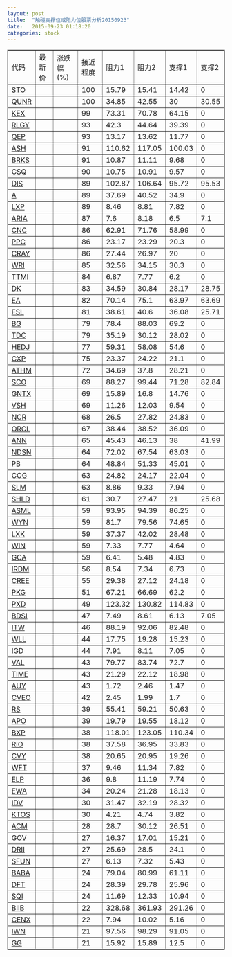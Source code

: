 ```yaml
---
layout: post
title:  "触碰支撑位或阻力位股票分析20150923"
date:   2015-09-23 01:18:20
categories: stock
---
```

<script type="text/javascript">
var stockList = []
stockList.push('gb_sto');
stockList.push('gb_qunr');
stockList.push('gb_kex');
stockList.push('gb_rlgy');
stockList.push('gb_qep');
stockList.push('gb_ash');
stockList.push('gb_brks');
stockList.push('gb_csq');
stockList.push('gb_dis');
stockList.push('gb_a');
stockList.push('gb_lxp');
stockList.push('gb_aria');
stockList.push('gb_cnc');
stockList.push('gb_ppc');
stockList.push('gb_cray');
stockList.push('gb_wri');
stockList.push('gb_ttmi');
stockList.push('gb_dk');
stockList.push('gb_ea');
stockList.push('gb_fsl');
stockList.push('gb_bg');
stockList.push('gb_tdc');
stockList.push('gb_hedj');
stockList.push('gb_cxp');
stockList.push('gb_athm');
stockList.push('gb_sco');
stockList.push('gb_gntx');
stockList.push('gb_vsh');
stockList.push('gb_ncr');
stockList.push('gb_orcl');
stockList.push('gb_ann');
stockList.push('gb_ndsn');
stockList.push('gb_pb');
stockList.push('gb_cog');
stockList.push('gb_slm');
stockList.push('gb_shld');
stockList.push('gb_asml');
stockList.push('gb_wyn');
stockList.push('gb_lxk');
stockList.push('gb_win');
stockList.push('gb_gca');
stockList.push('gb_irdm');
stockList.push('gb_cree');
stockList.push('gb_pkg');
stockList.push('gb_pxd');
stockList.push('gb_bdsi');
stockList.push('gb_itw');
stockList.push('gb_wll');
stockList.push('gb_igd');
stockList.push('gb_val');
stockList.push('gb_time');
stockList.push('gb_auy');
stockList.push('gb_cveo');
stockList.push('gb_rs');
stockList.push('gb_apo');
stockList.push('gb_bxp');
stockList.push('gb_rio');
stockList.push('gb_cvy');
stockList.push('gb_wft');
stockList.push('gb_elp');
stockList.push('gb_ewa');
stockList.push('gb_idv');
stockList.push('gb_ktos');
stockList.push('gb_acm');
stockList.push('gb_gov');
stockList.push('gb_drii');
stockList.push('gb_sfun');
stockList.push('gb_baba');
stockList.push('gb_dft');
stockList.push('gb_sqi');
stockList.push('gb_biib');
stockList.push('gb_cenx');
stockList.push('gb_iwn');
stockList.push('gb_gg');
</script>
<table border="1">
 <tr>
 <td>代码</td>
 <td>最新价</td>
 <td>涨跌幅(%)</td>
 <td>接近程度</td>
 <td>阻力1</td>
 <td>阻力2</td>
 <td>支撑1</td>
 <td>支撑2</td>
</tr>
  <tr id="sto" class="green">
  <td><a href="http://stock.finance.sina.com.cn/usstock/quotes/STO.html" target="_blank">STO</a></td><td></td><td></td><td>100</td><td>15.79</td><td>15.41</td><td>14.42</td><td>0</td></tr>
  <tr id="qunr" class="green">
  <td><a href="http://stock.finance.sina.com.cn/usstock/quotes/QUNR.html" target="_blank">QUNR</a></td><td></td><td></td><td>100</td><td>34.85</td><td>42.55</td><td>30</td><td>30.55</td></tr>
  <tr id="kex" class="green">
  <td><a href="http://stock.finance.sina.com.cn/usstock/quotes/KEX.html" target="_blank">KEX</a></td><td></td><td></td><td>99</td><td>73.31</td><td>70.78</td><td>64.15</td><td>0</td></tr>
  <tr id="rlgy" class="green">
  <td><a href="http://stock.finance.sina.com.cn/usstock/quotes/RLGY.html" target="_blank">RLGY</a></td><td></td><td></td><td>93</td><td>42.3</td><td>44.64</td><td>39.39</td><td>0</td></tr>
  <tr id="qep" class="red">
  <td><a href="http://stock.finance.sina.com.cn/usstock/quotes/QEP.html" target="_blank">QEP</a></td><td></td><td></td><td>93</td><td>13.17</td><td>13.62</td><td>11.77</td><td>0</td></tr>
  <tr id="ash" class="red">
  <td><a href="http://stock.finance.sina.com.cn/usstock/quotes/ASH.html" target="_blank">ASH</a></td><td></td><td></td><td>91</td><td>110.62</td><td>117.05</td><td>100.03</td><td>0</td></tr>
  <tr id="brks" class="red">
  <td><a href="http://stock.finance.sina.com.cn/usstock/quotes/BRKS.html" target="_blank">BRKS</a></td><td></td><td></td><td>91</td><td>10.87</td><td>11.11</td><td>9.68</td><td>0</td></tr>
  <tr id="csq" class="green">
  <td><a href="http://stock.finance.sina.com.cn/usstock/quotes/CSQ.html" target="_blank">CSQ</a></td><td></td><td></td><td>90</td><td>10.75</td><td>10.91</td><td>9.57</td><td>0</td></tr>
  <tr id="dis" class="red">
  <td><a href="http://stock.finance.sina.com.cn/usstock/quotes/DIS.html" target="_blank">DIS</a></td><td></td><td></td><td>89</td><td>102.87</td><td>106.64</td><td>95.72</td><td>95.53</td></tr>
  <tr id="a" class="green">
  <td><a href="http://stock.finance.sina.com.cn/usstock/quotes/A.html" target="_blank">A</a></td><td></td><td></td><td>89</td><td>37.69</td><td>40.52</td><td>34.9</td><td>0</td></tr>
  <tr id="lxp" class="red">
  <td><a href="http://stock.finance.sina.com.cn/usstock/quotes/LXP.html" target="_blank">LXP</a></td><td></td><td></td><td>89</td><td>8.46</td><td>8.81</td><td>7.82</td><td>0</td></tr>
  <tr id="aria" class="red">
  <td><a href="http://stock.finance.sina.com.cn/usstock/quotes/ARIA.html" target="_blank">ARIA</a></td><td></td><td></td><td>87</td><td>7.6</td><td>8.18</td><td>6.5</td><td>7.1</td></tr>
  <tr id="cnc" class="red">
  <td><a href="http://stock.finance.sina.com.cn/usstock/quotes/CNC.html" target="_blank">CNC</a></td><td></td><td></td><td>86</td><td>62.91</td><td>71.76</td><td>58.99</td><td>0</td></tr>
  <tr id="ppc" class="green">
  <td><a href="http://stock.finance.sina.com.cn/usstock/quotes/PPC.html" target="_blank">PPC</a></td><td></td><td></td><td>86</td><td>23.17</td><td>23.29</td><td>20.3</td><td>0</td></tr>
  <tr id="cray" class="green">
  <td><a href="http://stock.finance.sina.com.cn/usstock/quotes/CRAY.html" target="_blank">CRAY</a></td><td></td><td></td><td>86</td><td>27.44</td><td>26.97</td><td>20</td><td>0</td></tr>
  <tr id="wri" class="red">
  <td><a href="http://stock.finance.sina.com.cn/usstock/quotes/WRI.html" target="_blank">WRI</a></td><td></td><td></td><td>85</td><td>32.56</td><td>34.15</td><td>30.3</td><td>0</td></tr>
  <tr id="ttmi" class="green">
  <td><a href="http://stock.finance.sina.com.cn/usstock/quotes/TTMI.html" target="_blank">TTMI</a></td><td></td><td></td><td>84</td><td>6.87</td><td>7.77</td><td>6.2</td><td>0</td></tr>
  <tr id="dk" class="green">
  <td><a href="http://stock.finance.sina.com.cn/usstock/quotes/DK.html" target="_blank">DK</a></td><td></td><td></td><td>83</td><td>34.59</td><td>30.84</td><td>28.17</td><td>28.75</td></tr>
  <tr id="ea" class="red">
  <td><a href="http://stock.finance.sina.com.cn/usstock/quotes/EA.html" target="_blank">EA</a></td><td></td><td></td><td>82</td><td>70.14</td><td>75.1</td><td>63.97</td><td>63.69</td></tr>
  <tr id="fsl" class="green">
  <td><a href="http://stock.finance.sina.com.cn/usstock/quotes/FSL.html" target="_blank">FSL</a></td><td></td><td></td><td>81</td><td>38.61</td><td>40.6</td><td>36.08</td><td>25.71</td></tr>
  <tr id="bg" class="green">
  <td><a href="http://stock.finance.sina.com.cn/usstock/quotes/BG.html" target="_blank">BG</a></td><td></td><td></td><td>79</td><td>78.4</td><td>88.03</td><td>69.2</td><td>0</td></tr>
  <tr id="tdc" class="green">
  <td><a href="http://stock.finance.sina.com.cn/usstock/quotes/TDC.html" target="_blank">TDC</a></td><td></td><td></td><td>79</td><td>35.19</td><td>30.12</td><td>28.02</td><td>0</td></tr>
  <tr id="hedj" class="green">
  <td><a href="http://stock.finance.sina.com.cn/usstock/quotes/HEDJ.html" target="_blank">HEDJ</a></td><td></td><td></td><td>77</td><td>59.31</td><td>58.08</td><td>54.6</td><td>0</td></tr>
  <tr id="cxp" class="red">
  <td><a href="http://stock.finance.sina.com.cn/usstock/quotes/CXP.html" target="_blank">CXP</a></td><td></td><td></td><td>75</td><td>23.37</td><td>24.22</td><td>21.1</td><td>0</td></tr>
  <tr id="athm" class="green">
  <td><a href="http://stock.finance.sina.com.cn/usstock/quotes/ATHM.html" target="_blank">ATHM</a></td><td></td><td></td><td>72</td><td>34.69</td><td>37.8</td><td>28.21</td><td>0</td></tr>
  <tr id="sco" class="green">
  <td><a href="http://stock.finance.sina.com.cn/usstock/quotes/SCO.html" target="_blank">SCO</a></td><td></td><td></td><td>69</td><td>88.27</td><td>99.44</td><td>71.28</td><td>82.84</td></tr>
  <tr id="gntx" class="red">
  <td><a href="http://stock.finance.sina.com.cn/usstock/quotes/GNTX.html" target="_blank">GNTX</a></td><td></td><td></td><td>69</td><td>15.89</td><td>16.8</td><td>14.76</td><td>0</td></tr>
  <tr id="vsh" class="green">
  <td><a href="http://stock.finance.sina.com.cn/usstock/quotes/VSH.html" target="_blank">VSH</a></td><td></td><td></td><td>69</td><td>11.26</td><td>12.03</td><td>9.54</td><td>0</td></tr>
  <tr id="ncr" class="green">
  <td><a href="http://stock.finance.sina.com.cn/usstock/quotes/NCR.html" target="_blank">NCR</a></td><td></td><td></td><td>68</td><td>26.5</td><td>27.82</td><td>24.83</td><td>0</td></tr>
  <tr id="orcl" class="green">
  <td><a href="http://stock.finance.sina.com.cn/usstock/quotes/ORCL.html" target="_blank">ORCL</a></td><td></td><td></td><td>67</td><td>38.44</td><td>38.52</td><td>36.09</td><td>0</td></tr>
  <tr id="ann" class="red">
  <td><a href="http://stock.finance.sina.com.cn/usstock/quotes/ANN.html" target="_blank">ANN</a></td><td></td><td></td><td>65</td><td>45.43</td><td>46.13</td><td>38</td><td>41.99</td></tr>
  <tr id="ndsn" class="green">
  <td><a href="http://stock.finance.sina.com.cn/usstock/quotes/NDSN.html" target="_blank">NDSN</a></td><td></td><td></td><td>64</td><td>72.02</td><td>67.54</td><td>63.03</td><td>0</td></tr>
  <tr id="pb" class="red">
  <td><a href="http://stock.finance.sina.com.cn/usstock/quotes/PB.html" target="_blank">PB</a></td><td></td><td></td><td>64</td><td>48.84</td><td>51.33</td><td>45.01</td><td>0</td></tr>
  <tr id="cog" class="red">
  <td><a href="http://stock.finance.sina.com.cn/usstock/quotes/COG.html" target="_blank">COG</a></td><td></td><td></td><td>63</td><td>24.82</td><td>24.17</td><td>22.04</td><td>0</td></tr>
  <tr id="slm" class="green">
  <td><a href="http://stock.finance.sina.com.cn/usstock/quotes/SLM.html" target="_blank">SLM</a></td><td></td><td></td><td>63</td><td>8.86</td><td>9.33</td><td>7.94</td><td>0</td></tr>
  <tr id="shld" class="green">
  <td><a href="http://stock.finance.sina.com.cn/usstock/quotes/SHLD.html" target="_blank">SHLD</a></td><td></td><td></td><td>61</td><td>30.7</td><td>27.47</td><td>21</td><td>25.68</td></tr>
  <tr id="asml" class="green">
  <td><a href="http://stock.finance.sina.com.cn/usstock/quotes/ASML.html" target="_blank">ASML</a></td><td></td><td></td><td>59</td><td>93.95</td><td>94.39</td><td>86.25</td><td>0</td></tr>
  <tr id="wyn" class="green">
  <td><a href="http://stock.finance.sina.com.cn/usstock/quotes/WYN.html" target="_blank">WYN</a></td><td></td><td></td><td>59</td><td>81.7</td><td>79.56</td><td>74.65</td><td>0</td></tr>
  <tr id="lxk" class="green">
  <td><a href="http://stock.finance.sina.com.cn/usstock/quotes/LXK.html" target="_blank">LXK</a></td><td></td><td></td><td>59</td><td>37.37</td><td>42.02</td><td>28.48</td><td>0</td></tr>
  <tr id="win" class="red">
  <td><a href="http://stock.finance.sina.com.cn/usstock/quotes/WIN.html" target="_blank">WIN</a></td><td></td><td></td><td>59</td><td>7.33</td><td>7.77</td><td>4.64</td><td>0</td></tr>
  <tr id="gca" class="green">
  <td><a href="http://stock.finance.sina.com.cn/usstock/quotes/GCA.html" target="_blank">GCA</a></td><td></td><td></td><td>59</td><td>6.41</td><td>5.48</td><td>4.83</td><td>0</td></tr>
  <tr id="irdm" class="green">
  <td><a href="http://stock.finance.sina.com.cn/usstock/quotes/IRDM.html" target="_blank">IRDM</a></td><td></td><td></td><td>56</td><td>8.54</td><td>7.34</td><td>6.73</td><td>0</td></tr>
  <tr id="cree" class="green">
  <td><a href="http://stock.finance.sina.com.cn/usstock/quotes/CREE.html" target="_blank">CREE</a></td><td></td><td></td><td>55</td><td>29.38</td><td>27.12</td><td>24.18</td><td>0</td></tr>
  <tr id="pkg" class="green">
  <td><a href="http://stock.finance.sina.com.cn/usstock/quotes/PKG.html" target="_blank">PKG</a></td><td></td><td></td><td>51</td><td>67.21</td><td>66.69</td><td>62.2</td><td>0</td></tr>
  <tr id="pxd" class="red">
  <td><a href="http://stock.finance.sina.com.cn/usstock/quotes/PXD.html" target="_blank">PXD</a></td><td></td><td></td><td>49</td><td>123.32</td><td>130.82</td><td>114.83</td><td>0</td></tr>
  <tr id="bdsi" class="red">
  <td><a href="http://stock.finance.sina.com.cn/usstock/quotes/BDSI.html" target="_blank">BDSI</a></td><td></td><td></td><td>47</td><td>7.49</td><td>8.61</td><td>6.13</td><td>7.05</td></tr>
  <tr id="itw" class="green">
  <td><a href="http://stock.finance.sina.com.cn/usstock/quotes/ITW.html" target="_blank">ITW</a></td><td></td><td></td><td>46</td><td>88.19</td><td>92.06</td><td>82.48</td><td>0</td></tr>
  <tr id="wll" class="red">
  <td><a href="http://stock.finance.sina.com.cn/usstock/quotes/WLL.html" target="_blank">WLL</a></td><td></td><td></td><td>44</td><td>17.75</td><td>19.28</td><td>15.23</td><td>0</td></tr>
  <tr id="igd" class="green">
  <td><a href="http://stock.finance.sina.com.cn/usstock/quotes/IGD.html" target="_blank">IGD</a></td><td></td><td></td><td>44</td><td>7.91</td><td>8.11</td><td>7.05</td><td>0</td></tr>
  <tr id="val" class="green">
  <td><a href="http://stock.finance.sina.com.cn/usstock/quotes/VAL.html" target="_blank">VAL</a></td><td></td><td></td><td>43</td><td>79.77</td><td>83.74</td><td>72.7</td><td>0</td></tr>
  <tr id="time" class="green">
  <td><a href="http://stock.finance.sina.com.cn/usstock/quotes/TIME.html" target="_blank">TIME</a></td><td></td><td></td><td>43</td><td>21.29</td><td>22.12</td><td>18.98</td><td>0</td></tr>
  <tr id="auy" class="red">
  <td><a href="http://stock.finance.sina.com.cn/usstock/quotes/AUY.html" target="_blank">AUY</a></td><td></td><td></td><td>43</td><td>1.72</td><td>2.46</td><td>1.47</td><td>0</td></tr>
  <tr id="cveo" class="green">
  <td><a href="http://stock.finance.sina.com.cn/usstock/quotes/CVEO.html" target="_blank">CVEO</a></td><td></td><td></td><td>42</td><td>2.45</td><td>1.99</td><td>1.7</td><td>0</td></tr>
  <tr id="rs" class="red">
  <td><a href="http://stock.finance.sina.com.cn/usstock/quotes/RS.html" target="_blank">RS</a></td><td></td><td></td><td>39</td><td>55.41</td><td>59.21</td><td>50.63</td><td>0</td></tr>
  <tr id="apo" class="green">
  <td><a href="http://stock.finance.sina.com.cn/usstock/quotes/APO.html" target="_blank">APO</a></td><td></td><td></td><td>39</td><td>19.79</td><td>19.55</td><td>18.12</td><td>0</td></tr>
  <tr id="bxp" class="red">
  <td><a href="http://stock.finance.sina.com.cn/usstock/quotes/BXP.html" target="_blank">BXP</a></td><td></td><td></td><td>38</td><td>118.01</td><td>123.05</td><td>110.34</td><td>0</td></tr>
  <tr id="rio" class="green">
  <td><a href="http://stock.finance.sina.com.cn/usstock/quotes/RIO.html" target="_blank">RIO</a></td><td></td><td></td><td>38</td><td>37.58</td><td>36.95</td><td>33.83</td><td>0</td></tr>
  <tr id="cvy" class="green">
  <td><a href="http://stock.finance.sina.com.cn/usstock/quotes/CVY.html" target="_blank">CVY</a></td><td></td><td></td><td>38</td><td>20.65</td><td>20.95</td><td>19.26</td><td>0</td></tr>
  <tr id="wft" class="red">
  <td><a href="http://stock.finance.sina.com.cn/usstock/quotes/WFT.html" target="_blank">WFT</a></td><td></td><td></td><td>37</td><td>9.46</td><td>11.34</td><td>7.82</td><td>0</td></tr>
  <tr id="elp" class="green">
  <td><a href="http://stock.finance.sina.com.cn/usstock/quotes/ELP.html" target="_blank">ELP</a></td><td></td><td></td><td>36</td><td>9.8</td><td>11.19</td><td>7.74</td><td>0</td></tr>
  <tr id="ewa" class="green">
  <td><a href="http://stock.finance.sina.com.cn/usstock/quotes/EWA.html" target="_blank">EWA</a></td><td></td><td></td><td>34</td><td>20.24</td><td>21.28</td><td>18.13</td><td>0</td></tr>
  <tr id="idv" class="green">
  <td><a href="http://stock.finance.sina.com.cn/usstock/quotes/IDV.html" target="_blank">IDV</a></td><td></td><td></td><td>30</td><td>31.47</td><td>32.19</td><td>28.32</td><td>0</td></tr>
  <tr id="ktos" class="red">
  <td><a href="http://stock.finance.sina.com.cn/usstock/quotes/KTOS.html" target="_blank">KTOS</a></td><td></td><td></td><td>30</td><td>4.21</td><td>4.74</td><td>3.82</td><td>0</td></tr>
  <tr id="acm" class="green">
  <td><a href="http://stock.finance.sina.com.cn/usstock/quotes/ACM.html" target="_blank">ACM</a></td><td></td><td></td><td>28</td><td>28.7</td><td>30.12</td><td>26.51</td><td>0</td></tr>
  <tr id="gov" class="red">
  <td><a href="http://stock.finance.sina.com.cn/usstock/quotes/GOV.html" target="_blank">GOV</a></td><td></td><td></td><td>27</td><td>16.37</td><td>17.01</td><td>15.21</td><td>0</td></tr>
  <tr id="drii" class="red">
  <td><a href="http://stock.finance.sina.com.cn/usstock/quotes/DRII.html" target="_blank">DRII</a></td><td></td><td></td><td>27</td><td>25.69</td><td>28.5</td><td>24.1</td><td>0</td></tr>
  <tr id="sfun" class="green">
  <td><a href="http://stock.finance.sina.com.cn/usstock/quotes/SFUN.html" target="_blank">SFUN</a></td><td></td><td></td><td>27</td><td>6.13</td><td>7.32</td><td>5.43</td><td>0</td></tr>
  <tr id="baba" class="green">
  <td><a href="http://stock.finance.sina.com.cn/usstock/quotes/BABA.html" target="_blank">BABA</a></td><td></td><td></td><td>24</td><td>79.04</td><td>80.99</td><td>61.11</td><td>0</td></tr>
  <tr id="dft" class="green">
  <td><a href="http://stock.finance.sina.com.cn/usstock/quotes/DFT.html" target="_blank">DFT</a></td><td></td><td></td><td>24</td><td>28.39</td><td>29.78</td><td>25.96</td><td>0</td></tr>
  <tr id="sqi" class="red">
  <td><a href="http://stock.finance.sina.com.cn/usstock/quotes/SQI.html" target="_blank">SQI</a></td><td></td><td></td><td>24</td><td>11.69</td><td>12.33</td><td>10.94</td><td>0</td></tr>
  <tr id="biib" class="green">
  <td><a href="http://stock.finance.sina.com.cn/usstock/quotes/BIIB.html" target="_blank">BIIB</a></td><td></td><td></td><td>22</td><td>328.68</td><td>361.93</td><td>291.26</td><td>0</td></tr>
  <tr id="cenx" class="green">
  <td><a href="http://stock.finance.sina.com.cn/usstock/quotes/CENX.html" target="_blank">CENX</a></td><td></td><td></td><td>22</td><td>7.94</td><td>10.02</td><td>5.16</td><td>0</td></tr>
  <tr id="iwn" class="green">
  <td><a href="http://stock.finance.sina.com.cn/usstock/quotes/IWN.html" target="_blank">IWN</a></td><td></td><td></td><td>21</td><td>97.56</td><td>98.29</td><td>91.05</td><td>0</td></tr>
  <tr id="gg" class="green">
  <td><a href="http://stock.finance.sina.com.cn/usstock/quotes/GG.html" target="_blank">GG</a></td><td></td><td></td><td>21</td><td>15.92</td><td>15.89</td><td>12.5</td><td>0</td></tr>
</table>
